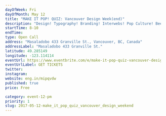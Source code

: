 ```yaml
---
dayOfWeek: Fri
dayOfMonth: May 12
title: "MAKE IT POP! QUIZ: Vancouver Design Week(end)"
description: "Design! Typography! Branding! Interwebs! Pop Culture! Beer! A very special edition for Vancouver Design Week(end). Same location, new time Friday May 12th 8pm-10pm. Max 6 members per team. RSVPs are limited. FREE to play. Win PRIZES you’ll love."
startTime: 8-10
endTime: 
type: Open Call
address: "Masaladobo 433 Granville St., Vancouver, BC, Canada"
addressLabel: "Masaladobo 433 Granville St."
latitude: 49.285149
longitude: -123.114114
eventUrl: https://www.eventbrite.com/e/make-it-pop-quiz-vancouver-design-weekend-tickets-33633300106
eventUrlLabel: GET TICKETS
twitter: 
instagram: 
website: eng.in/mipqvdw
published: true
price: Free

category: event-12-pm
priority: 1
slug: 2017-05-12-make_it_pop_quiz_vancouver_design_weekend
---
```

